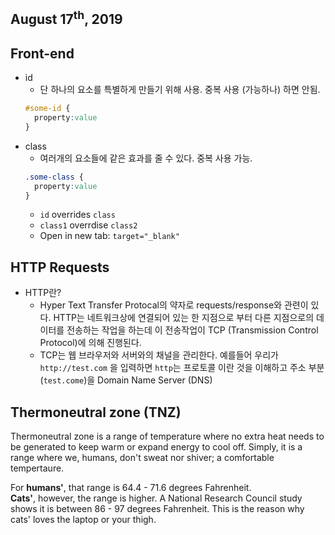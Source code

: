 ## August 17<sup>th</sup>, 2019

## Front-end
- id
  * 단 하나의 요소를 특별하게 만들기 위해 사용. 중복 사용 (가능하나) 하면 안됨.
  ```css
  #some-id {
	property:value
  }
  ```
- class
  * 여러개의 요소들에 같은 효과를 줄 수 있다. 중복 사용 가능.
  ```css
  .some-class {
	property:value
  }
  ```
  * `id` overrides `class`
  * `class1` overrdise `class2`
  * Open in new tab: `target="_blank"`

## HTTP Requests
- HTTP란?
  * Hyper Text Transfer Protocal의 약자로 requests/response와 관련이 있다. HTTP는 네트워크상에 연결되어 있는 한 지점으로 부터 다른 지점으로의 데이터를 전송하는 작업을 하는데 이 전송작업이 TCP (Transmission Control Protocol)에 의해 진행된다.
  * TCP는 웹 브라우저와 서버와의 채널을 관리한다. 예를들어 우리가 `http://test.com` 을 입력하면 `http`는 프로토콜 이란 것을 이해하고 주소 부분(`test.come`)을 Domain Name Server (DNS)

## Thermoneutral zone (TNZ)
Thermoneutral zone is a range of temperature where no extra heat needs to be generated to keep warm or expand energy to cool off. Simply, it is a range where we, humans, don't sweat nor shiver; a comfortable tempertaure.

For **humans'**, that range is 64.4 - 71.6 degrees Fahrenheit. <br />
**Cats'**, however, the range is higher. A National Research Council study shows it is between 86 - 97 degrees Fahrenheit. This is the reason why cats' loves the laptop or your thigh.
